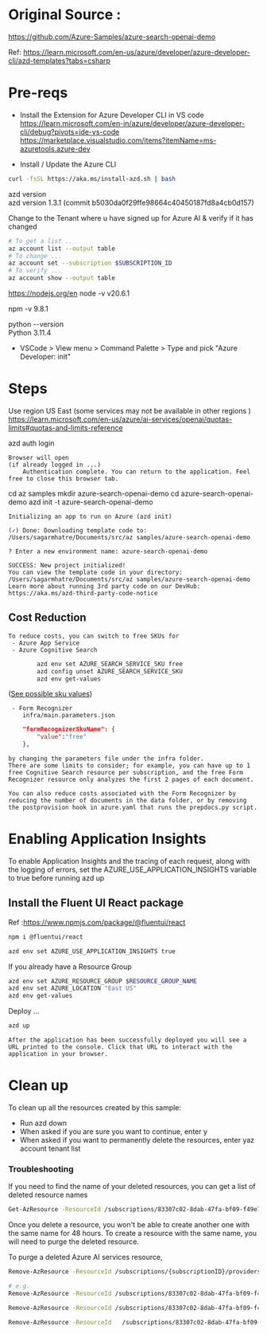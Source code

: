# Original Source :
https://github.com/Azure-Samples/azure-search-openai-demo

Ref:
https://learn.microsoft.com/en-us/azure/developer/azure-developer-cli/azd-templates?tabs=csharp

# Pre-reqs

- Install the Extension for Azure Developer CLI in VS code 
https://learn.microsoft.com/en-in/azure/developer/azure-developer-cli/debug?pivots=ide-vs-code
https://marketplace.visualstudio.com/items?itemName=ms-azuretools.azure-dev

- Install / Update the Azure CLI
```sh
curl -fsSL https://aka.ms/install-azd.sh | bash
```

azd version  
azd version 1.3.1 (commit b5030da0f29ffe98664c40450187fd8a4cb0d157)

Change to the Tenant where u have signed up for Azure AI & verify if it has changed 

```sh
# To get a list ..
az account list --output table
# To change ... 
az account set --subscription $SUBSCRIPTION_ID
# To verify ...
az account show --output table 
```



https://nodejs.org/en
node -v
v20.6.1

npm -v
9.8.1

python --version                               
Python 3.11.4

- VSCode > View menu > Command Palette > Type and pick "Azure Developer: init"

# Steps

Use  region US East (some services may not be available in other regions )
https://learn.microsoft.com/en-us/azure/ai-services/openai/quotas-limits#quotas-and-limits-reference

azd auth login

    Browser will open 
    (if already logged in ...)
        Authentication complete. You can return to the application. Feel free to close this browser tab.


cd az samples
mkdir azure-search-openai-demo
cd azure-search-openai-demo
azd init -t azure-search-openai-demo

    Initializing an app to run on Azure (azd init)

    (✓) Done: Downloading template code to: /Users/sagarmhatre/Documents/src/az samples/azure-search-openai-demo

    ? Enter a new environment name: azure-search-openai-demo

    SUCCESS: New project initialized!
    You can view the template code in your directory: /Users/sagarmhatre/Documents/src/az samples/azure-search-openai-demo
    Learn more about running 3rd party code on our DevHub: https://aka.ms/azd-third-party-code-notice


## Cost Reduction

    To reduce costs, you can switch to free SKUs for 
     - Azure App Service
     - Azure Cognitive Search

```sh
        azd env set AZURE_SEARCH_SERVICE_SKU free
        azd config unset AZURE_SEARCH_SERVICE_SKU
        azd env get-values
```

([See possible sku values](https://learn.microsoft.com/azure/templates/microsoft.search/searchservices?pivots=deployment-language-bicep#sku))

     - Form Recognizer 
        infra/main.parameters.json
```json
    "formRecognizerSkuName": {      
        "value":"free" 
    },
```

    by changing the parameters file under the infra folder. 
    There are some limits to consider; for example, you can have up to 1 free Cognitive Search resource per subscription, and the free Form Recognizer resource only analyzes the first 2 pages of each document. 

    You can also reduce costs associated with the Form Recognizer by reducing the number of documents in the data folder, or by removing the postprovision hook in azure.yaml that runs the prepdocs.py script.




# Enabling Application Insights
To enable Application Insights and the tracing of each request, along with the logging of errors, set the AZURE_USE_APPLICATION_INSIGHTS variable to true before running azd up

## Install the Fluent UI React package
Ref :https://www.npmjs.com/package/@fluentui/react
```sh
npm i @fluentui/react
```

```sh
azd env set AZURE_USE_APPLICATION_INSIGHTS true
```

If you already have a Resource Group 
```sh
azd env set AZURE_RESOURCE_GROUP $RESOURCE_GROUP_NAME
azd env set AZURE_LOCATION "East US"
azd env get-values   
```

Deploy ...

```sh
azd up
```
    After the application has been successfully deployed you will see a URL printed to the console. Click that URL to interact with the application in your browser.



# Clean up
To clean up all the resources created by this sample:

 - Run azd down
 - When asked if you are sure you want to continue, enter y
 - When asked if you want to permanently delete the resources, enter yaz account tenant list

 ### Troubleshooting

If you need to find the name of your deleted resources, you can get a list of deleted resource names

 ```sh
 Get-AzResource -ResourceId /subscriptions/83307c02-8dab-47fa-bf09-f49e7989eec1/providers/Microsoft.CognitiveServices/deletedAccounts -ApiVersion 2021-04-30
 ```

Once you delete a resource, you won't be able to create another one with the same name for 48 hours. To create a resource with the same name, you will need to purge the deleted resource.

To purge a deleted Azure AI services resource, 
```sh 
Remove-AzResource -ResourceId /subscriptions/{subscriptionID}/providers/Microsoft.CognitiveServices/locations/{location}/resourceGroups/{resourceGroup}/deletedAccounts/{resourceName}  -ApiVersion 2021-04-30

# e.g.
Remove-AzResource -ResourceId /subscriptions/83307c02-8dab-47fa-bf09-f49e7989eec1/providers/Microsoft.CognitiveServices/locations/eastus2/resourceGroups/rg-azure-search-openai-demo/deletedAccounts/cog-fr-hkjtpkog5vv5a   -ApiVersion 2021-04-30 -verbose

Remove-AzResource -ResourceId /subscriptions/83307c02-8dab-47fa-bf09-f49e7989eec1/providers/Microsoft.CognitiveServices/locations/eastus/resourceGroups/rg-azure-search-openai-demo/deletedAccounts/cog-hkjtpkog5vv5a -ApiVersion 2021-04-30 -verbose

Remove-AzResource -ResourceId   /subscriptions/83307c02-8dab-47fa-bf09-f49e7989eec1/providers/Microsoft.CognitiveServices/locations/eastus/resourceGroups/kms/deletedAccounts/classify-text -ApiVersion 2021-04-30 -verbose

```